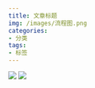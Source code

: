 ```yaml
---
title: 文章标题
img: /images/流程图.png
categories:
- 分类
tags:
- 标签
---
```




![](/images/IMG_6009.JPG)
![](/images/流程图.png)
